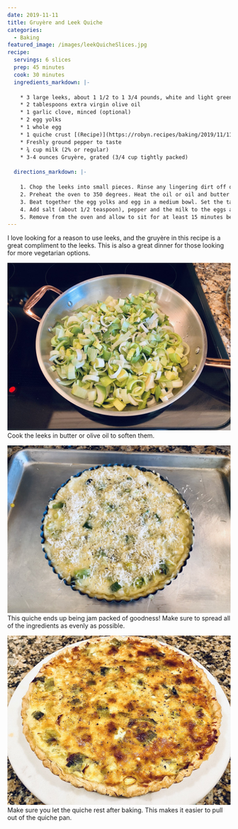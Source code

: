 ```yaml
---
date: 2019-11-11
title: Gruyère and Leek Quiche
categories:
  - Baking
featured_image: /images/leekQuicheSlices.jpg
recipe:
  servings: 6 slices
  prep: 45 minutes
  cook: 30 minutes
  ingredients_markdown: |-

    * 3 large leeks, about 1 1/2 to 1 3/4 pounds, white and light green part only
    * 2 tablespoons extra virgin olive oil 
    * 1 garlic clove, minced (optional)
    * 2 egg yolks
    * 1 whole egg
    * 1 quiche crust [(Recipe)](https://robyn.recipes/baking/2019/11/11/flaky-quiche-crust/)
    * Freshly ground pepper to taste
    * ¾ cup milk (2% or regular)
    * 3-4 ounces Gruyère, grated (3/4 cup tightly packed)

  directions_markdown: |-

    1. Chop the leeks into small pieces. Rinse any lingering dirt off of the leeks that appears while chopping them; I throw them in a colander and toss them around under running water.
    2. Preheat the oven to 350 degrees. Heat the oil or oil and butter over medium heat in a lidded skillet or saucepan and add the leeks and a pinch of salt. Cook gently, stirring, until they begin to soften. Turn the heat to medium-low, cover and cook gently until the leeks are very soft but not browned, stirring often, 10 to 15 minutes. If they begin to stick or brown, add a little more salt and/or a spoonful of water or wine. Stir in the garlic if using and cook for another 30 seconds to a minute, until fragrant.
    3. Beat together the egg yolks and egg in a medium bowl. Set the tart pan on a baking sheet to allow for easy handling. Using a pastry brush lightly brush the bottom of the crust and place in the oven for 10 minutes. Remove from the oven and set aside.
    4. Add salt (about 1/2 teaspoon), pepper and the milk to the eggs and whisk together. Spread the leeks in an even layer in the crust. Sprinkle the cheese in an even layer on top. Pour in the custard filling. Place in the oven and bake for 30 minutes, or until set and just beginning to color on the top.
    5. Remove from the oven and allow to sit for at least 15 minutes before serving.
---
```


I love looking for a reason to use leeks, and the gruyère in this recipe is a great compliment to the leeks. This is also a great dinner for those looking for more vegetarian options.

![Chopped Leeks](/images/leekQuicheCookingLeeks.jpg)
Cook the leeks in butter or olive oil to soften them.

![Prebake](/images/leekQuichePrebake.jpg)
This quiche ends up being jam packed of goodness! Make sure to spread all of the ingredients as evenly as possible.

![Postbake](/images/leekQuichePostbake.jpg)
Make sure you let the quiche rest after baking. This makes it easier to pull out of the quiche pan.
